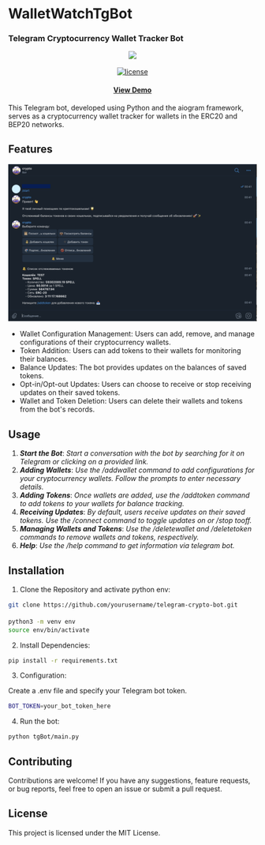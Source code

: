 # WalletWatchTgBot
### Telegram Cryptocurrency Wallet Tracker Bot
<div align="center">
    <img src="assets/tg.png" width="300"/>
    <br/>
</div>
<p align="center">
  <a href="https://github.com/Louis3797/awesome-readme-template/blob/master/LICENSE">
    <img src="https://img.shields.io/badge/License-MIT-yellow.svg" alt="license" />
  </a>
</p>
<h4 align="center">
    <a href="https://t.me/crypto_wallet_liza_bot">View Demo</a>
</h4>
This Telegram bot, developed using Python and the aiogram framework, serves as a cryptocurrency wallet tracker for wallets in the ERC20 and BEP20 networks. 

## Features
<div align="center">
    <img src="assets/tgBot.png"/>
</div>

- Wallet Configuration Management: Users can add, remove, and manage configurations of their cryptocurrency wallets.
- Token Addition: Users can add tokens to their wallets for monitoring their balances.
- Balance Updates: The bot provides updates on the balances of saved tokens.
- Opt-in/Opt-out Updates: Users can choose to receive or stop receiving updates on their saved tokens.
- Wallet and Token Deletion: Users can delete their wallets and tokens from the bot's records.

## Usage
1. ***Start the Bot***: 
*Start a conversation with the bot by searching for it on Telegram or clicking on a provided link.*
2. ***Adding Wallets***:
*Use the /addwallet command to add configurations for your cryptocurrency wallets. Follow the prompts to enter necessary details.*
3. ***Adding Tokens***:
*Once wallets are added, use the /addtoken command to add tokens to your wallets for balance tracking.*
4. ***Receiving Updates***:
*By default, users receive updates on their saved tokens. Use the /connect command to toggle updates on or /stop tooff.*
5. ***Managing Wallets and Tokens***:
*Use the /deletewallet and /deletetoken commands to remove wallets and tokens, respectively.*
6. ***Help***:
*Use the /help command to get information via telegram bot.*

## Installation

1. Clone the Repository and activate python env:
```bash
git clone https://github.com/yourusername/telegram-crypto-bot.git

python3 -m venv env
source env/bin/activate
```

2. Install Dependencies:
```bash
pip install -r requirements.txt
```

3. Configuration:

Create a .env file and specify your Telegram bot token.
```bash
BOT_TOKEN=your_bot_token_here
```

4. Run the bot:

```bash
python tgBot/main.py
```

## Contributing
Contributions are welcome! If you have any suggestions, feature requests, or bug reports, feel free to open an issue or submit a pull request.

## License
This project is licensed under the MIT License.
